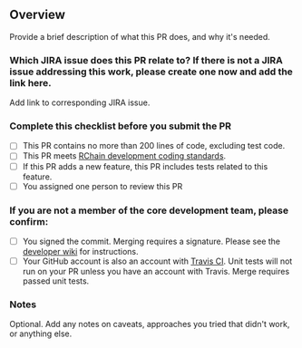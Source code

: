 ## Overview
Provide a brief description of what this PR does, and why it's needed.

### Which JIRA issue does this PR relate to? If there is not a JIRA issue addressing this work, please create one now and add the link here.
Add link to corresponding JIRA issue.

### Complete this checklist before you submit the PR
- [ ] This PR contains no more than 200 lines of code, excluding test code.
- [ ] This PR meets [RChain development coding standards](https://rchain.atlassian.net/wiki/spaces/DOC/pages/28082177/Coding+Standards).
- [ ] If this PR adds a new feature, this PR includes tests related to this feature.
- [ ] You assigned one person to review this PR

### If you are not a member of the core development team, please confirm:
- [ ] You signed the commit. Merging requires a signature. Please see the [developer wiki](https://rchain.atlassian.net/wiki/spaces/DOC/pages/498630673/How+to+sign+commits+to+rchain+rchain) for instructions.
- [ ] Your GitHub account is also an account with [Travis CI](https://travis-ci.org). Unit tests will not run on your PR unless you have an account with Travis. Merge requires passed unit tests.

### Notes
Optional. Add any notes on caveats, approaches you tried that didn't work, or anything else.
